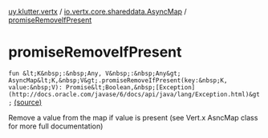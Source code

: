 [uy.klutter.vertx](../index.md) / [io.vertx.core.shareddata.AsyncMap](index.md) / [promiseRemoveIfPresent](.)


# promiseRemoveIfPresent

`fun &lt;K&nbsp;:&nbsp;Any, V&nbsp;:&nbsp;Any&gt; AsyncMap&lt;K,&nbsp;V&gt;.promiseRemoveIfPresent(key:&nbsp;K, value:&nbsp;V): Promise&lt;Boolean,&nbsp;[Exception](http://docs.oracle.com/javase/6/docs/api/java/lang/Exception.html)&gt;` [(source)](https://github.com/kohesive/klutter/blob/master/vertx3-jdk8/src/main/kotlin/uy/klutter/vertx/VertxSharedData.kt#L187)

Remove a value from the map if value is present (see Vert.x AsncMap class for more full documentation)



